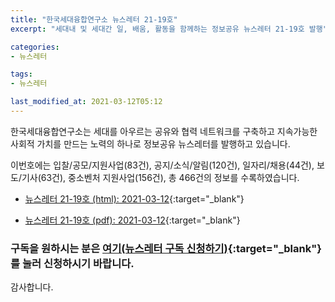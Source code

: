 ```yaml
---
title: "한국세대융합연구소 뉴스레터 21-19호"
excerpt: "세대내 및 세대간 일, 배움, 활동을 함께하는 정보공유 뉴스레터 21-19호 발행" 

categories:
- 뉴스레터

tags:
- 뉴스레터

last_modified_at: 2021-03-12T05:12
---
```


한국세대융합연구소는 세대를 아우르는 공유와 협력 네트워크를 구축하고 지속가능한 사회적 가치를 만드는 노력의 하나로 정보공유 뉴스레터를 발행하고 있습니다.

이번호에는 입찰/공모/지원사업(83건), 공지/소식/알림(120건), 일자리/채용(44건), 보도/기사(63건), 중소벤처 지원사업(156건), 총 466건의 정보를 수록하였습니다.

* [뉴스레터 21-19호 (html): 2021-03-12](https://gcrcenter.github.io/assets/htmls/gcrc_news_letter_20210312.html){:target="_blank"}

* [뉴스레터 21-19호 (pdf): 2021-03-12](https://gcrcenter.github.io/assets/pdfs/news_letter_20210312.pdf){:target="_blank"}


### 구독을 원하시는 분은 [여기(뉴스레터 구독 신청하기)](https://forms.gle/MJ5gVHCdunBXXWVB7){:target="_blank"} 를 눌러 신청하시기 바랍니다.


감사합니다.